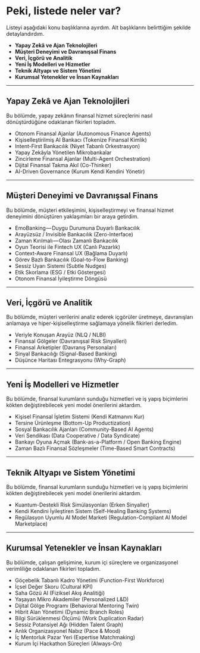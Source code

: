 # Peki, listede neler var?

Listeyi aşağıdaki konu başlıklarına ayırdım. Alt başlıklarını belirttiğim şekilde detaylandırdım.

- **Yapay Zekâ ve Ajan Teknolojileri**
- **Müşteri Deneyimi ve Davranışsal Finans**
- **Veri, İçgörü ve Analitik**
- **Yeni İş Modelleri ve Hizmetler**
- **Teknik Altyapı ve Sistem Yönetimi**
- **Kurumsal Yetenekler ve İnsan Kaynakları**

---

## Yapay Zekâ ve Ajan Teknolojileri
Bu bölümde, yapay zekânın finansal hizmet süreçlerini nasıl dönüştürdüğüne odaklanan fikirleri topladım.

- Otonom Finansal Ajanlar (Autonomous Finance Agents)  
- Kişiselleştirilmiş AI Bankacı (Tokenize Finansal Kimlik)  
- Intent-First Bankacılık (Niyet Tabanlı Orkestrasyon)  
- Yapay Zekâyla Yönetilen Mikrobankalar  
- Zincirleme Finansal Ajanlar (Multi-Agent Orchestration)  
- Dijital Finansal Takma Akıl (Co-Thinker)  
- AI-Driven Governance (Kurum Kendi Kendini Yönetir)  

---

## Müşteri Deneyimi ve Davranışsal Finans
Bu bölümde, müşteri etkileşimini, kişiselleştirmeyi ve finansal hizmet deneyimini dönüştüren yaklaşımları bir araya getirdim.

- EmoBanking — Duygu Durumuna Duyarlı Bankacılık  
- Arayüzsüz / Invisible Bankacılık (Zero-Interface)  
- Zaman Kırılmalı — Olası Zamanlı Bankacılık  
- Oyun Teorisi ile Fintech UX (Canlı Pazarlık)  
- Context-Aware Finansal UX (Bağlama Duyarlı)  
- Görev Bazlı Bankacılık (Goal-to-Flow Banking)  
- Sessiz Uyarı Sistemi (Subtle Nudges)  
- Etik Skorlama (ESG / Etki Göstergesi)  
- Otonom Finansal İyileştirme Döngüsü  

---

## Veri, İçgörü ve Analitik
Bu bölümde, müşteri verilerini analiz ederek içgörüler üretmeye, davranışları anlamaya ve hiper-kişiselleştirme sağlamaya yönelik fikirleri derledim.

- Veriyle Konuşan Arayüz (NLQ / NLBI)  
- Finansal Gölgeler (Davranışsal Risk Sinyalleri)  
- Finansal Arketipler (Davranış Personaları)  
- Sinyal Bankacılığı (Signal-Based Banking)  
- Düşünce Haritası Entegrasyonu (Why-Graph)  

---

## Yeni İş Modelleri ve Hizmetler
Bu bölümde, finansal kurumların sunduğu hizmetleri ve iş yapış biçimlerini kökten değiştirebilecek yeni model önerilerini aktardım.

- Kişisel Finansal İşletim Sistemi (Kendi Katmanını Kur)  
- Tersine Ürünleşme (Bottom-Up Productization)  
- Sosyal Bankacılık Ajanları (Community-Based AI Agents)  
- Veri Sendikası (Data Cooperative / Data Syndicate)  
- Bankayı Oyuna Açmak (Bank-as-a-Platform / Open Banking Engine)  
- Zaman Bazlı Finansal Sözleşmeler (Time-Based Smart Contracts)  

---

## Teknik Altyapı ve Sistem Yönetimi
Bu bölümde, finansal kurumların sunduğu hizmetleri ve iş yapış biçimlerini kökten değiştirebilecek yeni model önerilerini aktardım.

- Kuantum-Destekli Risk Simülasyonları (Erken Sinyaller)  
- Kendi Kendini İyileştiren Sistem (Self-Healing Banking Systems)  
- Regülasyon Uyumlu AI Model Marketi (Regulation-Compliant AI Model Marketplace)  

---

## Kurumsal Yetenekler ve İnsan Kaynakları
Bu bölümde, çalışan gelişimine, kurum içi süreçlere ve organizasyonel verimliliğe odaklanan fikirleri topladım.

- Göçebelik Tabanlı Kadro Yönetimi (Function-First Workforce)  
- İçsel Değer Skoru (Cultural KPI)  
- Saha Gözü AI (Fiziksel Akış Analitiği)  
- Yaşayan Mikro Akademiler (Personalized L&D)  
- Dijital Gölge Programı (Behavioral Mentoring Twin)  
- Hibrit Alan Yönetimi (Dynamic Branch Roles)  
- Bilgi Sürüklenmesi Ölçümü (Work Duplication Radar)  
- Sessiz Potansiyel Ağı (Hidden Talent Graph)  
- Anlık Organizasyonel Nabız (Pace & Mood)  
- İç Mentorluk Pazar Yeri (Expertise Matchmaking)  
- Kurum İçi Hackathon Süreçleri (Always-On)  
